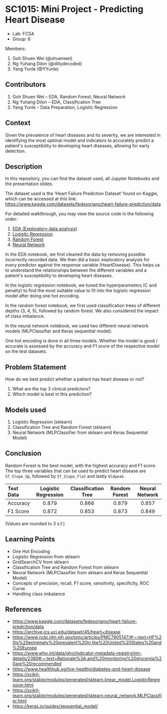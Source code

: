 # SC1015: Mini Project - Predicting Heart Disease

- Lab: FCSA
- Group: 6

Members:
  1. Goh Shuen Wei (@shuenwei)
  2. Ng Yuhang Dilon (@dillydecoded)
  3. Yang Yunle (@YYunle)

## Contributors
1. Goh Shuen Wei – EDA,  Random Forest, Neural Network
2. Ng Yuhang Dilon – EDA, Classification Tree
3. Yang Yunle – Data Preparation, Logistic Regression

## Context

Given the prevalence of heart diseases and its severity, we are interested in identifying the most optimal model and indicators to accurately predict a patient's susceptibility to developing heart diseases, allowing for early detection.

## Description
In this repository, you can find the dataset used, all Jupyter Notebooks and the presentation slides. 

The dataset used is the ‘Heart Failure Prediction Dataset’ found on Kaggle, which can be accessed at this link: https://www.kaggle.com/datasets/fedesoriano/heart-failure-prediction/data

For detailed walkthrough, you may view the source code in the following order:

1. [EDA (Exploratory data analysis)](https://github.com/shuenwei/sc1015miniproject/blob/main/EDA.ipynb)
2. [Logistic Regression](https://github.com/shuenwei/sc1015miniproject/blob/main/Logistic%20Regression.ipynb)
3. [Random Forest](https://github.com/shuenwei/sc1015miniproject/blob/main/Random%20Forest.ipynb)
4. [Neural Network](https://github.com/shuenwei/sc1015miniproject/blob/main/Neural%20Network.ipynb)

In the EDA notebook, we first cleaned the data by removing possible incorrectly recorded data. We then did a basic exploratory analysis for every predictor against the response variable (HeartDisease). This helps us to understand the relationships between the different variables and a patient's susceptibility to developing heart diseases.

In the logistic regression notebook, we tuned the hyperparameters (C and penalty) to find the most suitable value to fit into the logistic regression model after doing one hot encoding.

In the random forest notebook, we first used classification trees of different depths (3, 4, 5), followed by random forest. We also considered the impact of class imbalance.

In the neural network notebook, we used two different neural network models (MLPClassifier and Keras sequential model).

One hot encoding is done in all three models. Whether the model is good / accurate is assessed by the accuracy and F1 score of the respective model on the test datasets.

## Problem Statement
How do we best predict whether a patient has heart disease or not?
1. What are the top 3 clinical predictors?
2. Which model is best in this prediction?

## Models used
  1. Logistic Regression (sklearn)
  2. Classification Tree and Random Forest (sklearn)
  3. Neural Network (MLPClassifier from sklearn and Keras Sequential Model)
  
## Conclusion
Random Forest is the best model, with the highest accuracy and F1 score. The top three variables that can be used to predict heart disease are `ST_Slope_Up`, followed by `ST_Slope_Flat` and lastly `Oldpeak`.

| Test Data |Logistic Regression|Classification Tree|Random Forest|Neural Network|
| :--- | :---: | :----: | :----: | :----: |
|Accuracy|0.879|0.866|0.879|0.857|
|F1 Score|0.872|0.853|0.873|0.849|

(Values are rounded to 3 s.f.)

## Learning Points
- One Hot Encoding
- Logistic Regression from sklearn
- GridSearchCV from sklearn
- Classification Tree and Random Forest from sklearn
- Neural Network (MLPClassifier from sklearn and Keras Sequential Model)
- Concepts of precision, recall, F1 score, sensitivity, specificity, ROC Curve
- Handling class imbalance

## References
- https://www.kaggle.com/datasets/fedesoriano/heart-failure-prediction/data
- https://archive.ics.uci.edu/dataset/45/heart+disease
- https://www.ncbi.nlm.nih.gov/pmc/articles/PMC7905147/#:~:text=HF%20is%20extremely%20prevalent%20in,the%20United%20States%20and%20Europe
- https://www.who.int/data/gho/indicator-metadata-registry/imr-details/2380#:~:text=Rationale%3A,and%20monitoring%20glycemia%20are%20recommended
- https://www.healthhub.sg/live-healthy/diabetes-and-heart-disease
- https://scikit-learn.org/stable/modules/generated/sklearn.linear_model.LogisticRegression.html
- https://scikit-learn.org/stable/modules/generated/sklearn.neural_network.MLPClassifier.html
- https://keras.io/guides/sequential_model/


